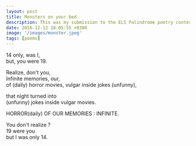 ```yaml
---
layout: post
title: Monsters on your bed
description: This was my submission to the ELS Palindrome poetry contest at IIT Kanpur. We had to use the same words in both halves of the poem with their orders reversed. This was tough. The people over at ELS decided, very generously, to award this as the 2nd winning entry. Big thanks to them.
date: 2016-12-12 18:05:55 +0300
image: '/images/monster.jpeg'
tags: [poems]
---
```


14 only, was I,  
but, you were 19.  

Realize, don't you,  
Infinite memories, our,  
of (daily) horror movies, vulgar inside jokes (unfunny),  

that night turned into  
(unfunny) jokes inside vulgar movies.  

HORROR(daily) OF OUR MEMORIES : INFINITE.  

You don't realize ?  
19 were you  
but I was only 14.  